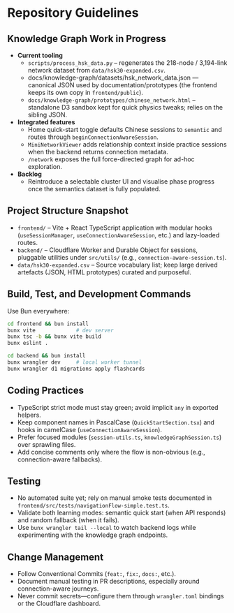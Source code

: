 # Repository Guidelines

## Knowledge Graph Work in Progress
- **Current tooling**
  - `scripts/process_hsk_data.py` – regenerates the 218-node / 3,194-link network dataset from `data/hsk30-expanded.csv`.
  - docs/knowledge-graph/datasets/hsk_network_data.json — canonical JSON used by documentation/prototypes (the frontend keeps its own copy in `frontend/public`).
  - `docs/knowledge-graph/prototypes/chinese_network.html` – standalone D3 sandbox kept for quick physics tweaks; relies on the sibling JSON.
- **Integrated features**
  - Home quick-start toggle defaults Chinese sessions to `semantic` and routes through `beginConnectionAwareSession`.
  - `MiniNetworkViewer` adds relationship context inside practice sessions when the backend returns connection metadata.
  - `/network` exposes the full force-directed graph for ad-hoc exploration.
- **Backlog**
  - Reintroduce a selectable cluster UI and visualise phase progress once the semantics dataset is fully populated.

## Project Structure Snapshot
- `frontend/` – Vite + React TypeScript application with modular hooks (`useSessionManager`, `useConnectionAwareSession`, etc.) and lazy-loaded routes.
- `backend/` – Cloudflare Worker and Durable Object for sessions, pluggable utilities under `src/utils/` (e.g., `connection-aware-session.ts`).
- `data/hsk30-expanded.csv` – Source vocabulary list; keep large derived artefacts (JSON, HTML prototypes) curated and purposeful.

## Build, Test, and Development Commands
Use Bun everywhere:
```bash
cd frontend && bun install
bunx vite             # dev server
bunx tsc -b && bunx vite build
bunx eslint .

cd backend && bun install
bunx wrangler dev     # local worker tunnel
bunx wrangler d1 migrations apply flashcards
```

## Coding Practices
- TypeScript strict mode must stay green; avoid implicit `any` in exported helpers.
- Keep component names in PascalCase (`QuickStartSection.tsx`) and hooks in camelCase (`useConnectionAwareSession`).
- Prefer focused modules (`session-utils.ts`, `knowledgeGraphSession.ts`) over sprawling files.
- Add concise comments only where the flow is non-obvious (e.g., connection-aware fallbacks).

## Testing
- No automated suite yet; rely on manual smoke tests documented in `frontend/src/tests/navigationFlow-simple.test.ts`.
- Validate both learning modes: semantic quick start (when API responds) and random fallback (when it fails).
- Use `bunx wrangler tail --local` to watch backend logs while experimenting with the knowledge graph endpoints.

## Change Management
- Follow Conventional Commits (`feat:`, `fix:`, `docs:`, etc.).
- Document manual testing in PR descriptions, especially around connection-aware journeys.
- Never commit secrets—configure them through `wrangler.toml` bindings or the Cloudflare dashboard.
